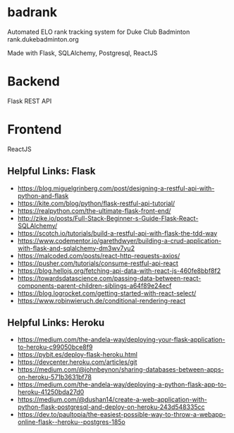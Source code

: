 # badrank
Automated ELO rank tracking system for Duke Club Badminton
rank.dukebadminton.org

Made with Flask, SQLAlchemy, Postgresql, ReactJS

# Backend
Flask REST API

# Frontend
ReactJS


## Helpful Links: Flask
- https://blog.miguelgrinberg.com/post/designing-a-restful-api-with-python-and-flask
- https://kite.com/blog/python/flask-restful-api-tutorial/
- https://realpython.com/the-ultimate-flask-front-end/
- http://zike.io/posts/Full-Stack-Beginner-s-Guide-Flask-React-SQLAlchemy/
- https://scotch.io/tutorials/build-a-restful-api-with-flask-the-tdd-way
- https://www.codementor.io/garethdwyer/building-a-crud-application-with-flask-and-sqlalchemy-dm3wv7yu2
- https://malcoded.com/posts/react-http-requests-axios/
- https://pusher.com/tutorials/consume-restful-api-react
- https://blog.hellojs.org/fetching-api-data-with-react-js-460fe8bbf8f2
- https://towardsdatascience.com/passing-data-between-react-components-parent-children-siblings-a64f89e24ecf
- https://blog.logrocket.com/getting-started-with-react-select/
- https://www.robinwieruch.de/conditional-rendering-react

## Helpful Links: Heroku
- https://medium.com/the-andela-way/deploying-your-flask-application-to-heroku-c99050bce8f9
- https://pybit.es/deploy-flask-heroku.html
- https://devcenter.heroku.com/articles/git
- https://medium.com/@johnbeynon/sharing-databases-between-apps-on-heroku-571b3631bf78
- https://medium.com/the-andela-way/deploying-a-python-flask-app-to-heroku-41250bda27d0
- https://medium.com/@dushan14/create-a-web-application-with-python-flask-postgresql-and-deploy-on-heroku-243d548335cc
- https://dev.to/paultopia/the-easiest-possible-way-to-throw-a-webapp-online-flask--heroku--postgres-185o